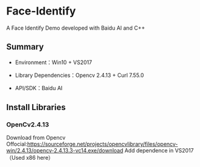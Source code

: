 # Face-Identify
A Face Identify Demo developed with Baidu AI and C++
## Summary
* Environment：Win10 + VS2017

* Library Dependencies：Opencv 2.4.13 + Curl 7.55.0

* API/SDK：Baidu AI
## Install Libraries
### OpenCv2.4.13
Download from Opencv Offocial:https://sourceforge.net/projects/opencvlibrary/files/opencv-win/2.4.13/opencv-2.4.13.3-vc14.exe/download
Add dependence in VS2017（Used x86 here）
